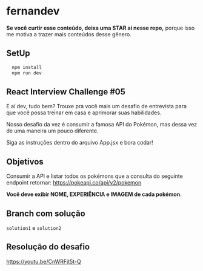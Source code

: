 # fernandev

**Se você curtir esse conteúdo, deixa uma STAR aí nesse repo,** porque isso me motiva a trazer mais conteúdos desse gênero.

## SetUp
```sh
  npm install
  npm run dev
```

## React Interview Challenge #05

E aí dev, tudo bem? Trouxe pra você mais um desafio de entrevista para que você possa treinar em casa e aprimorar suas habilidades.

Nosso desafio da vez é consumir a famosa API do Pokémon, mas dessa vez de uma maneira um pouco diferente.

Siga as instruções dentro do arquivo App.jsx e bora codar!

## Objetivos

Consumir a API e listar todos os pokémons que a consulta do seguinte endpoint retornar:
https://pokeapi.co/api/v2/pokemon

**Você deve exibir NOME, EXPERIÊNCIA e IMAGEM de cada pokémon.**

## Branch com solução

`solution1` e `solution2`
## Resolução do desafio

https://youtu.be/CnWRFjt5t-Q
